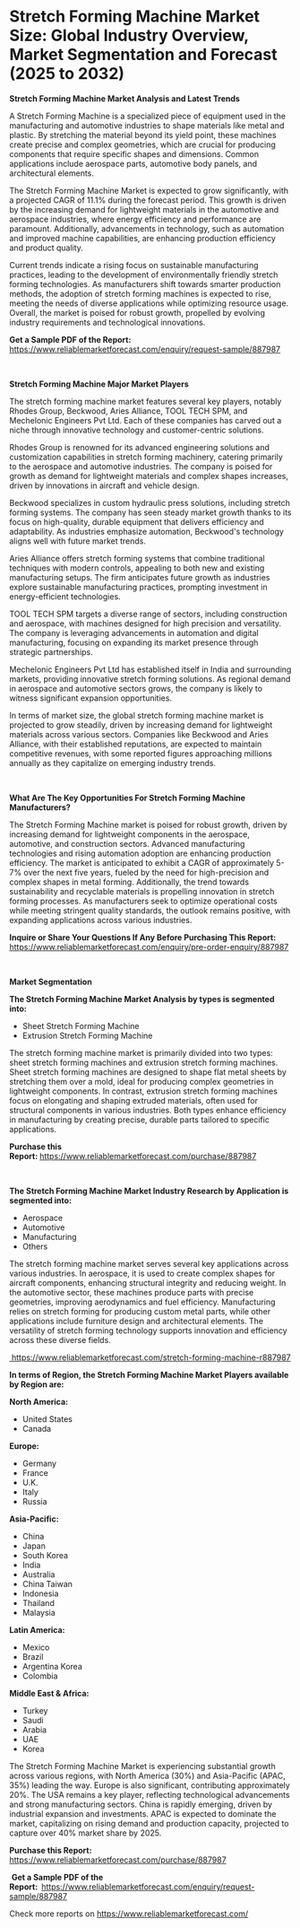 <p><h1>Stretch Forming Machine Market Size: Global Industry Overview, Market Segmentation and Forecast (2025 to 2032)</h1></p><p><strong>Stretch Forming Machine Market Analysis and Latest Trends</strong></p>
<p><p>A Stretch Forming Machine is a specialized piece of equipment used in the manufacturing and automotive industries to shape materials like metal and plastic. By stretching the material beyond its yield point, these machines create precise and complex geometries, which are crucial for producing components that require specific shapes and dimensions. Common applications include aerospace parts, automotive body panels, and architectural elements.</p><p>The Stretch Forming Machine Market is expected to grow significantly, with a projected CAGR of 11.1% during the forecast period. This growth is driven by the increasing demand for lightweight materials in the automotive and aerospace industries, where energy efficiency and performance are paramount. Additionally, advancements in technology, such as automation and improved machine capabilities, are enhancing production efficiency and product quality.</p><p>Current trends indicate a rising focus on sustainable manufacturing practices, leading to the development of environmentally friendly stretch forming technologies. As manufacturers shift towards smarter production methods, the adoption of stretch forming machines is expected to rise, meeting the needs of diverse applications while optimizing resource usage. Overall, the market is poised for robust growth, propelled by evolving industry requirements and technological innovations.</p></p>
<p><strong>Get a Sample PDF of the Report:&nbsp;</strong> <a href="https://www.reliablemarketforecast.com/enquiry/request-sample/887987?utm_campaign=3178&utm_medium=2&utm_source=Github&utm_content=ia&utm_term=09042025&utm_id=stretch-forming-machine">https://www.reliablemarketforecast.com/enquiry/request-sample/887987</a></p>
<p>&nbsp;</p>
<p><strong>Stretch Forming Machine Major Market Players</strong></p>
<p><p>The stretch forming machine market features several key players, notably Rhodes Group, Beckwood, Aries Alliance, TOOL TECH SPM, and Mechelonic Engineers Pvt Ltd. Each of these companies has carved out a niche through innovative technology and customer-centric solutions.</p><p>Rhodes Group is renowned for its advanced engineering solutions and customization capabilities in stretch forming machinery, catering primarily to the aerospace and automotive industries. The company is poised for growth as demand for lightweight materials and complex shapes increases, driven by innovations in aircraft and vehicle design.</p><p>Beckwood specializes in custom hydraulic press solutions, including stretch forming systems. The company has seen steady market growth thanks to its focus on high-quality, durable equipment that delivers efficiency and adaptability. As industries emphasize automation, Beckwood's technology aligns well with future market trends.</p><p>Aries Alliance offers stretch forming systems that combine traditional techniques with modern controls, appealing to both new and existing manufacturing setups. The firm anticipates future growth as industries explore sustainable manufacturing practices, prompting investment in energy-efficient technologies.</p><p>TOOL TECH SPM targets a diverse range of sectors, including construction and aerospace, with machines designed for high precision and versatility. The company is leveraging advancements in automation and digital manufacturing, focusing on expanding its market presence through strategic partnerships.</p><p>Mechelonic Engineers Pvt Ltd has established itself in India and surrounding markets, providing innovative stretch forming solutions. As regional demand in aerospace and automotive sectors grows, the company is likely to witness significant expansion opportunities.</p><p>In terms of market size, the global stretch forming machine market is projected to grow steadily, driven by increasing demand for lightweight materials across various sectors. Companies like Beckwood and Aries Alliance, with their established reputations, are expected to maintain competitive revenues, with some reported figures approaching millions annually as they capitalize on emerging industry trends.</p></p>
<p>&nbsp;</p>
<p><strong>What Are The Key Opportunities For Stretch Forming Machine Manufacturers?</strong></p>
<p><p>The Stretch Forming Machine market is poised for robust growth, driven by increasing demand for lightweight components in the aerospace, automotive, and construction sectors. Advanced manufacturing technologies and rising automation adoption are enhancing production efficiency. The market is anticipated to exhibit a CAGR of approximately 5-7% over the next five years, fueled by the need for high-precision and complex shapes in metal forming. Additionally, the trend towards sustainability and recyclable materials is propelling innovation in stretch forming processes. As manufacturers seek to optimize operational costs while meeting stringent quality standards, the outlook remains positive, with expanding applications across various industries.</p></p>
<p><strong>Inquire or Share Your Questions If Any Before Purchasing This Report:</strong> <a href="https://www.reliablemarketforecast.com/enquiry/pre-order-enquiry/887987?utm_campaign=3178&utm_medium=2&utm_source=Github&utm_content=ia&utm_term=09042025&utm_id=stretch-forming-machine">https://www.reliablemarketforecast.com/enquiry/pre-order-enquiry/887987</a></p>
<p>&nbsp;</p>
<p><strong>Market Segmentation</strong></p>
<p><strong>The Stretch Forming Machine Market Analysis by types is segmented into:</strong></p>
<p><ul><li>Sheet Stretch Forming Machine</li><li>Extrusion Stretch Forming Machine</li></ul></p>
<p><p>The stretch forming machine market is primarily divided into two types: sheet stretch forming machines and extrusion stretch forming machines. Sheet stretch forming machines are designed to shape flat metal sheets by stretching them over a mold, ideal for producing complex geometries in lightweight components. In contrast, extrusion stretch forming machines focus on elongating and shaping extruded materials, often used for structural components in various industries. Both types enhance efficiency in manufacturing by creating precise, durable parts tailored to specific applications.</p></p>
<p><strong>Purchase this Report:&nbsp;</strong><a href="https://www.reliablemarketforecast.com/purchase/887987?utm_campaign=3178&utm_medium=2&utm_source=Github&utm_content=ia&utm_term=09042025&utm_id=stretch-forming-machine">https://www.reliablemarketforecast.com/purchase/887987</a></p>
<p>&nbsp;</p>
<p><strong>The Stretch Forming Machine Market Industry Research by Application is segmented into:</strong></p>
<p><ul><li>Aerospace</li><li>Automotive</li><li>Manufacturing</li><li>Others</li></ul></p>
<p><p>The stretch forming machine market serves several key applications across various industries. In aerospace, it is used to create complex shapes for aircraft components, enhancing structural integrity and reducing weight. In the automotive sector, these machines produce parts with precise geometries, improving aerodynamics and fuel efficiency. Manufacturing relies on stretch forming for producing custom metal parts, while other applications include furniture design and architectural elements. The versatility of stretch forming technology supports innovation and efficiency across these diverse fields.</p></p>
<p><a href="https://www.reliablemarketforecast.com/stretch-forming-machine-r887987?utm_campaign=3178&utm_medium=2&utm_source=Github&utm_content=ia&utm_term=09042025&utm_id=stretch-forming-machine">&nbsp;https://www.reliablemarketforecast.com/stretch-forming-machine-r887987</a></p>
<p><strong>In terms of Region, the Stretch Forming Machine Market Players available by Region are:</strong></p>
<p>
    <p> <strong> North America: </strong>
        <ul>
            <li>United States</li>
            <li>Canada</li>
        </ul>
        </p> 
    <p> <strong> Europe: </strong>
        <ul>
            <li>Germany</li>
            <li>France</li>
            <li>U.K.</li>
            <li>Italy</li>
            <li>Russia</li>
        </ul>
        </p> 
    <p> <strong> Asia-Pacific: </strong>
        <ul>
            <li>China</li>
            <li>Japan</li>
            <li>South Korea</li>
            <li>India</li>
            <li>Australia</li>
            <li>China Taiwan</li>
            <li>Indonesia</li>
            <li>Thailand</li>
            <li>Malaysia</li>
        </ul>
        </p> 
    <p> <strong> Latin America: </strong>
        <ul>
            <li>Mexico</li>
            <li>Brazil</li>
            <li>Argentina Korea</li>
            <li>Colombia</li>
        </ul>
        </p> 
    <p> <strong> Middle East & Africa: </strong>
        <ul>
            <li>Turkey</li>
            <li>Saudi</li>
            <li>Arabia</li>
            <li>UAE</li>
            <li>Korea</li>
        </ul>
    </p>
    </p>
<p><p>The Stretch Forming Machine Market is experiencing substantial growth across various regions, with North America (30%) and Asia-Pacific (APAC, 35%) leading the way. Europe is also significant, contributing approximately 20%. The USA remains a key player, reflecting technological advancements and strong manufacturing sectors. China is rapidly emerging, driven by industrial expansion and investments. APAC is expected to dominate the market, capitalizing on rising demand and production capacity, projected to capture over 40% market share by 2025.</p></p>
<p><strong>Purchase this Report: </strong><a href="https://www.reliablemarketforecast.com/purchase/887987?utm_campaign=3178&utm_medium=2&utm_source=Github&utm_content=ia&utm_term=09042025&utm_id=stretch-forming-machine">https://www.reliablemarketforecast.com/purchase/887987</a></p>
<p>&nbsp;<strong>Get a Sample PDF of the Report:&nbsp;&nbsp;</strong><a href="https://www.reliablemarketforecast.com/enquiry/request-sample/887987?utm_campaign=3178&utm_medium=2&utm_source=Github&utm_content=ia&utm_term=09042025&utm_id=stretch-forming-machine">https://www.reliablemarketforecast.com/enquiry/request-sample/887987</a></p>
<p><strong></strong></p>
<p>Check more reports on <a href="https://www.reliablemarketforecast.com/?utm_campaign=3178&utm_medium=2&utm_source=Github&utm_content=ia&utm_term=09042025&utm_id=stretch-forming-machine">https://www.reliablemarketforecast.com/</a></p>
